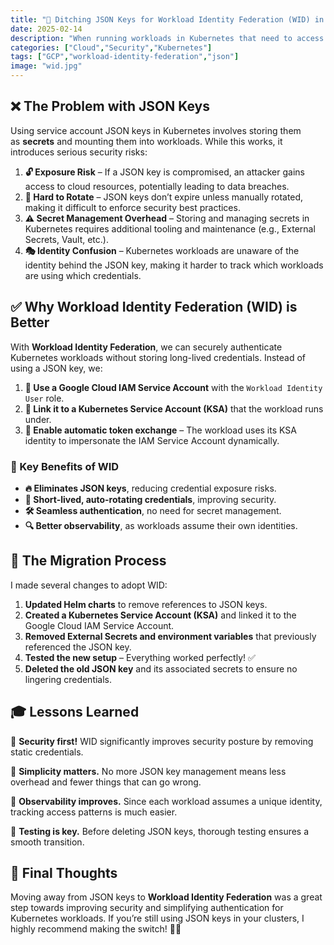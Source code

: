 ```yaml
---
title: "🔐 Ditching JSON Keys for Workload Identity Federation (WID) in Kubernetes"
date: 2025-02-14
description: "When running workloads in Kubernetes that need to access Google Cloud resources, a common approach has been to use a service account JSON key stored in a secret. However, this method has security vulnerabilities. Recently, I transitioned to using **Workload Identity Federation (WID)**, which eliminates the need for JSON keys while ensuring secure access.Here’s why WID is a game-changer and what I learned during this migration. 🚀"
categories: ["Cloud","Security","Kubernetes"]
tags: ["GCP","workload-identity-federation","json"]
image: "wid.jpg"
---
```


## ❌ The Problem with JSON Keys

Using service account JSON keys in Kubernetes involves storing them as **secrets** and mounting them into workloads. While this works, it introduces serious security risks:

1. **🔓 Exposure Risk** – If a JSON key is compromised, an attacker gains access to cloud resources, potentially leading to data breaches.
2. **🚫 Hard to Rotate** – JSON keys don’t expire unless manually rotated, making it difficult to enforce security best practices.
3. **⚠️ Secret Management Overhead** – Storing and managing secrets in Kubernetes requires additional tooling and maintenance (e.g., External Secrets, Vault, etc.).
4. **🎭 Identity Confusion** – Kubernetes workloads are unaware of the identity behind the JSON key, making it harder to track which workloads are using which credentials.

## ✅ Why Workload Identity Federation (WID) is Better

With **Workload Identity Federation**, we can securely authenticate Kubernetes workloads without storing long-lived credentials. Instead of using a JSON key, we:

1. **👤 Use a Google Cloud IAM Service Account** with the `Workload Identity User` role.
2. **🤖 Link it to a Kubernetes Service Account (KSA)** that the workload runs under.
3. **🔄 Enable automatic token exchange** – The workload uses its KSA identity to impersonate the IAM Service Account dynamically.

### 🎯 Key Benefits of WID

- **🔥 Eliminates JSON keys**, reducing credential exposure risks.
- **🔑 Short-lived, auto-rotating credentials**, improving security.
- **🛠️ Seamless authentication**, no need for secret management.
- **🔍 Better observability**, as workloads assume their own identities.

## 📌 The Migration Process

I made several changes to adopt WID:

1. **Updated Helm charts** to remove references to JSON keys.
2. **Created a Kubernetes Service Account (KSA)** and linked it to the Google Cloud IAM Service Account.
3. **Removed External Secrets and environment variables** that previously referenced the JSON key.
4. **Tested the new setup** – Everything worked perfectly! ✅
5. **Deleted the old JSON key** and its associated secrets to ensure no lingering credentials.

## 🎓 Lessons Learned

🔹 **Security first!** WID significantly improves security posture by removing static credentials.

🔹 **Simplicity matters.** No more JSON key management means less overhead and fewer things that can go wrong.

🔹 **Observability improves.** Since each workload assumes a unique identity, tracking access patterns is much easier.

🔹 **Testing is key.** Before deleting JSON keys, thorough testing ensures a smooth transition.

## 🚀 Final Thoughts

Moving away from JSON keys to **Workload Identity Federation** was a great step towards improving security and simplifying authentication for Kubernetes workloads. If you’re still using JSON keys in your clusters, I highly recommend making the switch! 🔄🔐
